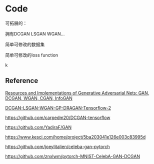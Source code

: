 # Code



可拓展的：

拥有DCGAN LSGAN WGAN...

简单可修改的数据集

简单可修改的loss function

k

## Reference

[Resources and Implementations of Generative Adversarial Nets: GAN, DCGAN, WGAN, CGAN, InfoGAN](https://github.com/YadiraF/GAN)

[ DCGAN-LSGAN-WGAN-GP-DRAGAN-Tensorflow-2](https://github.com/LynnHo/DCGAN-LSGAN-WGAN-GP-DRAGAN-Tensorflow-2)

https://github.com/carpedm20/DCGAN-tensorflow

https://github.com/YadiraF/GAN

https://www.kesci.com/home/project/5ba203041e126e003c83995d

https://github.com/joeylitalien/celeba-gan-pytorch

https://github.com/znxlwm/pytorch-MNIST-CelebA-GAN-DCGAN
